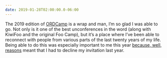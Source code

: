 ```yaml
---
date: 2019-01-28T02:00:00.0-06:00
---
```


The 2019 edition of [ORDCamp](https://ordcamp.com) is a wrap and man, I’m so glad I was able to go. Not only is it one of the best unconferences in the word (along with KiwiFoo and the original Foo Camp), but it’s a place where I’ve been able to reconnect with people from various parts of the last twenty years of my life. Being able to do this was especially important to me this year [because, well, reasons](https://duncandavidson.com/essays/lucky/) meant that I had to decline my invitation last year.
